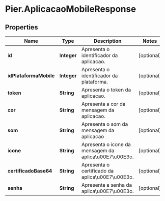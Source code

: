 # Pier.AplicacaoMobileResponse

## Properties
Name | Type | Description | Notes
------------ | ------------- | ------------- | -------------
**id** | **Integer** | Apresenta o identificador da aplicacao. | [optional] 
**idPlataformaMobile** | **Integer** | Apresenta o identificador da plataforma. | [optional] 
**token** | **String** | Apresenta o token da aplicacao. | [optional] 
**cor** | **String** | Apresenta a cor da mensagem da aplicacao. | [optional] 
**som** | **String** | Apresenta o som da mensagem da aplicacao | [optional] 
**icone** | **String** | Apresenta o icone da mensagem da aplica\u00E7\u00E3o. | [optional] 
**certificadoBase64** | **String** | Apresenta o certificado da aplica\u00E7\u00E3o. | [optional] 
**senha** | **String** | Apresenta a senha da aplica\u00E7\u00E3o. | [optional] 



